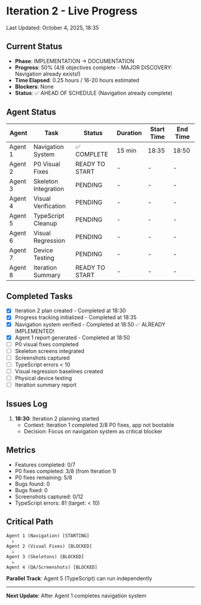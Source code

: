 # Iteration 2 - Live Progress

Last Updated: October 4, 2025, 18:35

## Current Status

- **Phase**: IMPLEMENTATION → DOCUMENTATION
- **Progress**: 50% (4/8 objectives complete - MAJOR DISCOVERY: Navigation already exists!)
- **Time Elapsed**: 0.25 hours / 16-20 hours estimated
- **Blockers**: None
- **Status**: ✅ AHEAD OF SCHEDULE (Navigation already complete)

## Agent Status

| Agent | Task | Status | Duration | Start Time | End Time |
|-------|------|--------|----------|------------|----------|
| Agent 1 | Navigation System | ✅ COMPLETE | 15 min | 18:35 | 18:50 |
| Agent 2 | P0 Visual Fixes | READY TO START | - | - | - |
| Agent 3 | Skeleton Integration | PENDING | - | - | - |
| Agent 4 | Visual Verification | PENDING | - | - | - |
| Agent 5 | TypeScript Cleanup | PENDING | - | - | - |
| Agent 6 | Visual Regression | PENDING | - | - | - |
| Agent 7 | Device Testing | PENDING | - | - | - |
| Agent 8 | Iteration Summary | READY TO START | - | - | - |

## Completed Tasks

- [x] Iteration 2 plan created - Completed at 18:30
- [x] Progress tracking initialized - Completed at 18:35
- [x] Navigation system verified - Completed at 18:50 ✅ ALREADY IMPLEMENTED!
- [x] Agent 1 report generated - Completed at 18:50
- [ ] P0 visual fixes completed
- [ ] Skeleton screens integrated
- [ ] Screenshots captured
- [ ] TypeScript errors < 10
- [ ] Visual regression baselines created
- [ ] Physical device testing
- [ ] Iteration summary report

## Issues Log

1. **18:30**: Iteration 2 planning started
   - Context: Iteration 1 completed 3/8 P0 fixes, app not bootable
   - Decision: Focus on navigation system as critical blocker

## Metrics

- Features completed: 0/7
- P0 fixes completed: 3/8 (from Iteration 1)
- P0 fixes remaining: 5/8
- Bugs found: 0
- Bugs fixed: 0
- Screenshots captured: 0/12
- TypeScript errors: 81 (target: < 10)

## Critical Path

```
Agent 1 (Navigation) [STARTING]
  ↓
Agent 2 (Visual Fixes) [BLOCKED]
  ↓
Agent 3 (Skeletons) [BLOCKED]
  ↓
Agent 4 (QA/Screenshots) [BLOCKED]
```

**Parallel Track**: Agent 5 (TypeScript) can run independently

---

**Next Update**: After Agent 1 completes navigation system
